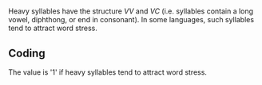# [](ParameterTable?__template__=property.md&property=Name#cldf:UT126)

Heavy syllables have the structure _VV_ and _VC_ (i.e. syllables contain a long vowel, diphthong, or end in consonant). 
In some languages, such syllables tend to attract word stress.

[](ExampleTable?example_id=1&with_internal_ref_link#cldf:UT126-1)

## Coding

The value is '1' if heavy syllables tend to attract word stress.

